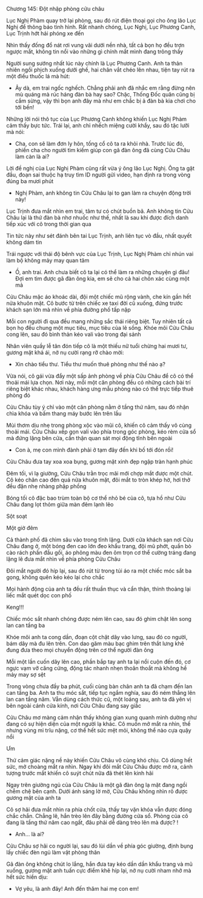 




Chương 145: Đột nhập phòng cửu châu

Lục Nghị Phàm quay trở lại phòng, sau đó rút điện thoại gọi cho ông lão Lục Nghị để thông báo tình hình. Rất nhanh chóng, Lục Nghị, Lục Phương Canh, Lục Trịnh hớt hải phóng xe đến

Nhìn thấy đống đổ nát rơi vung vãi dưới nền nhà, tất cả bọn họ đều trợn ngược mắt, không tin nổi vào những gì chính mắt mình đang trông thấy

Người sung sướng nhất lúc này chính là Lục Phương Canh. Anh ta thản nhiên ngồi phịch xuống dưới ghế, hai chân vắt chéo lên nhau, tiện tay rút ra một điếu thuốc lá mà hút:

- Ây dà, em trai ngốc nghếch. Chẳng phải anh đã nhắc em rằng đừng nên mù quáng mà rúc háng đàn bà hay sao? Chậc, Thống Đốc quân cũng bị cắm sừng, vậy thì bọn anh đây mà như em chắc bị ả đàn bà kia chơi cho tới bến!

Những lời nói thô tục của Lục Phương Canh không khiến Lục Nghị Phàm cảm thấy bực tức. Trái lại, anh chỉ nhếch miệng cười khẩy, sau đó tặc lưỡi mà nói:

- Cha, con sẽ làm đơn ly hôn, tống cổ cô ta ra khỏi nhà. Trước lúc đó, phiền cha cho người tìm kiếm giúp con gã đàn ông đã cùng Cửu Châu làm càn là ai?

Lời đề nghị của Lục Nghị Phàm cũng rất vừa ý ông lão Lục Nghị. Ông ta gật đầu, đoạn sai thuộc hạ truy tìm ID người gửi video, hạn định ra trong vòng đúng ba mươi phút

- Nghị Phàm, anh không tin Cửu Châu lại to gan làm ra chuyện động trời này!

Lục Trịnh đưa mắt nhìn em trai, tâm tư có chút buồn bã. Anh không tin Cửu Châu lại là thứ đàn bà nhơ nhuốc như thế, nhất là sau khi được đích danh tiếp xúc với cô trong thời gian qua


Tin tức này như sét đánh bên tai Lục Trịnh, anh liên tục vò đầu, nhất quyết không dám tin

Trái ngược với thái độ bênh vực của Lục Trịnh, Lục Nghị Phàm chỉ nhún vai làm bộ không mảy may quan tâm

- Ồ, anh trai. Anh chưa biết cô ta lại có thể làm ra những chuyện gì đâu! Đợi em tìm được gã đàn ông kia, em sẽ cho cả hai chôn xác cùng một mả



Cửu Châu mặc áo khoác dài, đội một chiếc mũ rộng vành, che kín gần hết nửa khuôn mặt. Cô bước từ trên chiếc xe taxi đời cũ xuống, đứng trước khách sạn lớn mà nhìn về phía đường phố tấp nập

Mỗi con người đi qua đều mang những sắc thái riêng biệt. Tuy nhiên tất cả bọn họ đều chung một mục tiêu, mục tiêu của lẽ sống. Khóe môi Cửu Châu cong lên, sau đó bình thản kéo vali vào trong đại sảnh

Nhân viên quầy lễ tân đón tiếp cô là một thiếu nữ tuổi chừng hai mươi tư, gương mặt khả ái, nở nụ cười rạng rỡ chào mời:

- Xin chào tiểu thư. Tiểu thư muốn thuê phòng như thế nào ạ?

Vừa nói, cô gái vừa đẩy một sấp ảnh phòng về phía Cửu Châu để cô có thể thoải mái lựa chọn. Nơi này, mỗi một căn phòng đều có những cách bài trí riêng biệt khác nhau, khách hàng ưng mẫu phòng nào có thể trực tiếp thuê phòng đó

Cửu Châu tùy ý chỉ vào một căn phòng nằm ở tầng thứ năm, sau đó nhận chìa khóa và bấm thang máy bước lên trên lầu

Mùi thơm dịu nhẹ trong phòng xộc vào mũi cô, khiến cô cảm thấy vô cùng thoải mái. Cửu Châu xếp gọn vali vào phía trong góc phòng, kéo rèm cửa sổ mà đứng lặng bên cửa, cẩn thận quan sát mọi động tĩnh bên ngoài

- Con à, mẹ con mình đành phải ở tạm đây đến khi bố tới đón rồi!

Cửu Châu đưa tay xoa xoa bụng, gương mặt xinh đẹp ngập tràn hạnh phúc


Đêm tối, vì lạ giường, Cửu Châu trằn trọc mãi mới chợp mắt được một chút. Cô kéo chăn cao đến quá nửa khuôn mặt, đôi mắt to tròn khép hờ, hơi thở đều đặn nhẹ nhàng phập phồng

Bóng tối cô đặc bao trùm toàn bộ cơ thể nhỏ bé của cô, tựa hồ như Cửu Châu đang lọt thỏm giữa màn đêm lạnh lẽo

Sột soạt

Một giờ đêm

Cả thành phố đã chìm sâu vào trong tĩnh lặng. Dưới cửa khách sạn nơi Cửu Châu đang ở, một bóng đen cao lớn đeo khẩu trang, đội mũ phớt, quần bò cào rách phần đầu gối, áo phông màu đen ôm trọn cơ thể cường tráng đang lặng lẽ đưa mắt nhìn về phía phòng Cửu Châu

Đôi mắt người đó híp lại, sau đó rút từ trong túi áo ra một chiếc móc sắt ba gọng, không quên kéo kéo lại cho chắc

Mọi hành động của anh ta đều rất thuần thục và cẩn thận, thỉnh thoảng lại liếc mắt quét dọc con phố

Keng!!!

Chiếc móc sắt nhanh chóng được ném lên cao, sau đó ghim chặt lên song lan can tầng ba

Khóe môi anh ta cong dần, đoạn cột chặt dây vào lưng, sau đó co người, bám dây mà đu lên trên. Con dao găm màu bạc ghim trên thắt lưng khẽ đung đưa theo mọi chuyển động trên cơ thể người đàn ông

Mỗi một lần cuốn dây lên cao, phần bắp tay anh ta lại nổi cuộn đến đó, cơ ngực vạm vỡ căng cứng, động tác nhanh nhẹn thoăn thoắt mà không hề mảy may sợ sệt

Trong vòng chưa đầy ba phút, cuối cùng bàn chân anh ta đã chạm đến lan can tầng ba. Anh ta thu móc sắt, tiếp tục ngắm nghía, sau đó ném thẳng lên lan can tầng năm. Vẫn dùng cách thức cũ, một loáng sau, anh ta đã yên vị bên ngoài cánh cửa kính, nơi Cửu Châu đang say giấc

Cửu Châu mơ màng cảm nhận thấy không gian xung quanh mình dường như đang có sự hiện diện của một người lạ khác. Cô muốn mở mắt ra nhìn, thế nhưng vùng mi trĩu nặng, cơ thể hết sức mệt mỏi, không thể nào cựa quậy nổi

Ưm

Thứ cảm giác nặng nề này khiến Cửu Châu vô cùng khó chịu. Cô dùng hết sức, mở choàng mắt ra nhìn. Ngay khi đôi mắt Cửu Châu được mở ra, cảnh tượng trước mắt khiến cô suýt chút nữa đã thét lên kinh hãi

Ngay trên giường ngủ của Cửu Châu là một gã đàn ông lạ mặt đang ngồi chễm chệ bên cạnh. Dưới ánh sáng lờ mờ, Cửu Châu không nhìn rõ được gương mặt của anh ta

Cô sợ hãi đưa mắt nhìn ra phía chốt cửa, thấy tay vặn khóa vẫn được đóng chắc chắn. Chẳng lẽ, hắn trèo lên đây bằng đường cửa sổ. Phòng của cô đang là tầng thứ năm cao ngất, đâu phải dễ dàng trèo lên mà được? !

- Anh... là ai?

Cửu Châu sợ hãi co người lại, sau đó lùi dần về phía góc giường, định bụng lấy chiếc đèn ngủ làm vật phòng thân

Gã đàn ông không chút lo lắng, hắn đưa tay kéo dần dần khẩu trang và mũ xuống, gương mặt anh tuấn cực điểm khẽ híp lại, nở nụ cười nham nhở mà hết sức hiền dịu:

- Vợ yêu, là anh đây! Anh đến thăm hai mẹ con em!




